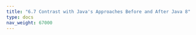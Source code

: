 ```yaml
---
title: "6.7 Contrast with Java's Approaches Before and After Java 8"
type: docs
nav_weight: 67000
---
```

